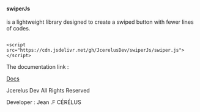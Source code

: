 #### swiperJs 
is a lightweight library designed to create
a swiped button with fewer lines of codes.


<pre><code>
&lt;script src="https://cdn.jsdelivr.net/gh/JcerelusDev/swiperJs/swiper.js"&gt;&lt;/script&gt;
</code></pre>
The documentation link :

<a href="https://github.com/JcerelusDev/swipeJs/wiki">Docs</a>



Jcerelus Dev All Rights Reserved 

Developer : Jean .F CÉRÉLUS
